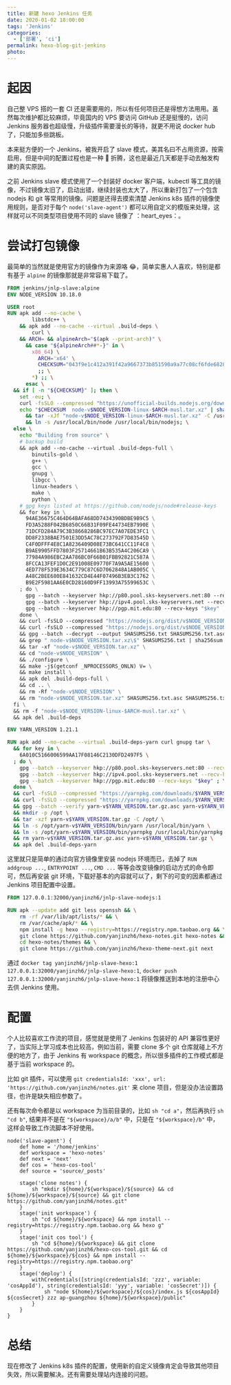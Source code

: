 ```yaml
---
title: 新建 hexo Jenkins 任务
date: 2020-01-02 18:00:00
tags: 'Jenkins'
categories:
  - ['部署', 'ci']
permalink: hexo-blog-git-jenkins
photo:
---
```


# 起因

自己整 VPS 搭的一套 CI 还是需要用的，所以有任何项目还是得想方法用用。虽然每次维护都比较麻烦，毕竟国内的 VPS 要访问 GitHub 还是挺慢的，访问 Jenkins 服务器也超级慢，升级插件需要漫长的等待，就更不用说 docker hub 了，只能加多些跳板。

本来挺方便的一个 Jenkins，被我开启了 slave 模式，美其名曰不占用资源，按需启用，但是中间的配置过程也是一种 🦐 折腾，这也是最近几天都是手动去触发构建的真实原因。

之前 Jenkins slave 模式使用了一个封装好 docker 客户端，kubectl 等工具的镜像，不过镜像太旧了，启动出错，继续封装也太大了，所以重新打包了一个包含 nodejs 和 git 等常用的镜像。问题是还得去摸索清楚 Jenkins k8s 插件的镜像使用规则，是否对于每个 `node('slave-agent')` 都可以用自定义的模版来处理，这样就可以不同类型项目使用不同的 slave 镜像了 ：heart_eyes：。

<!-- more -->

# 尝试打包镜像

最简单的当然就是使用官方的镜像作为来源咯 :joy:，简单实惠人人喜欢，特别是都有基于 `alpine` 的镜像那就是非常容易下载了。

```dockerfile
FROM jenkins/jnlp-slave:alpine
ENV NODE_VERSION 10.18.0

USER root
RUN apk add --no-cache \
        libstdc++ \
    && apk add --no-cache --virtual .build-deps \
        curl \
    && ARCH= && alpineArch="$(apk --print-arch)" \
      && case "${alpineArch##*-}" in \
        x86_64) \
          ARCH='x64' \
          CHECKSUM="043f9e1c412a391f42a9667373b851590a9a77c08cf6fde6828a3cdb3fb8f316" \
          ;; \
        *) ;; \
      esac \
  && if [ -n "${CHECKSUM}" ]; then \
    set -eu; \
    curl -fsSLO --compressed "https://unofficial-builds.nodejs.org/download/release/v$NODE_VERSION/node-v$NODE_VERSION-linux-$ARCH-musl.tar.xz"; \
    echo "$CHECKSUM  node-v$NODE_VERSION-linux-$ARCH-musl.tar.xz" | sha256sum -c - \
      && tar -xJf "node-v$NODE_VERSION-linux-$ARCH-musl.tar.xz" -C /usr/local --strip-components=1 --no-same-owner \
      && ln -s /usr/local/bin/node /usr/local/bin/nodejs; \
  else \
    echo "Building from source" \
    # backup build
    && apk add --no-cache --virtual .build-deps-full \
        binutils-gold \
        g++ \
        gcc \
        gnupg \
        libgcc \
        linux-headers \
        make \
        python \
    # gpg keys listed at https://github.com/nodejs/node#release-keys
    && for key in \
      94AE36675C464D64BAFA68DD7434390BDBE9B9C5 \
      FD3A5288F042B6850C66B31F09FE44734EB7990E \
      71DCFD284A79C3B38668286BC97EC7A07EDE3FC1 \
      DD8F2338BAE7501E3DD5AC78C273792F7D83545D \
      C4F0DFFF4E8C1A8236409D08E73BC641CC11F4C8 \
      B9AE9905FFD7803F25714661B63B535A4C206CA9 \
      77984A986EBC2AA786BC0F66B01FBB92821C587A \
      8FCCA13FEF1D0C2E91008E09770F7A9A5AE15600 \
      4ED778F539E3634C779C87C6D7062848A1AB005C \
      A48C2BEE680E841632CD4E44F07496B3EB3C1762 \
      B9E2F5981AA6E0CD28160D9FF13993A75599653C \
    ; do \
      gpg --batch --keyserver hkp://p80.pool.sks-keyservers.net:80 --recv-keys "$key" || \
      gpg --batch --keyserver hkp://ipv4.pool.sks-keyservers.net --recv-keys "$key" || \
      gpg --batch --keyserver hkp://pgp.mit.edu:80 --recv-keys "$key" ; \
    done \
    && curl -fsSLO --compressed "https://nodejs.org/dist/v$NODE_VERSION/node-v$NODE_VERSION.tar.xz" \
    && curl -fsSLO --compressed "https://nodejs.org/dist/v$NODE_VERSION/SHASUMS256.txt.asc" \
    && gpg --batch --decrypt --output SHASUMS256.txt SHASUMS256.txt.asc \
    && grep " node-v$NODE_VERSION.tar.xz\$" SHASUMS256.txt | sha256sum -c - \
    && tar -xf "node-v$NODE_VERSION.tar.xz" \
    && cd "node-v$NODE_VERSION" \
    && ./configure \
    && make -j$(getconf _NPROCESSORS_ONLN) V= \
    && make install \
    && apk del .build-deps-full \
    && cd .. \
    && rm -Rf "node-v$NODE_VERSION" \
    && rm "node-v$NODE_VERSION.tar.xz" SHASUMS256.txt.asc SHASUMS256.txt; \
  fi \
  && rm -f "node-v$NODE_VERSION-linux-$ARCH-musl.tar.xz" \
  && apk del .build-deps

ENV YARN_VERSION 1.21.1

RUN apk add --no-cache --virtual .build-deps-yarn curl gnupg tar \
  && for key in \
    6A010C5166006599AA17F08146C2130DFD2497F5 \
  ; do \
    gpg --batch --keyserver hkp://p80.pool.sks-keyservers.net:80 --recv-keys "$key" || \
    gpg --batch --keyserver hkp://ipv4.pool.sks-keyservers.net --recv-keys "$key" || \
    gpg --batch --keyserver hkp://pgp.mit.edu:80 --recv-keys "$key" ; \
  done \
  && curl -fsSLO --compressed "https://yarnpkg.com/downloads/$YARN_VERSION/yarn-v$YARN_VERSION.tar.gz" \
  && curl -fsSLO --compressed "https://yarnpkg.com/downloads/$YARN_VERSION/yarn-v$YARN_VERSION.tar.gz.asc" \
  && gpg --batch --verify yarn-v$YARN_VERSION.tar.gz.asc yarn-v$YARN_VERSION.tar.gz \
  && mkdir -p /opt \
  && tar -xzf yarn-v$YARN_VERSION.tar.gz -C /opt/ \
  && ln -s /opt/yarn-v$YARN_VERSION/bin/yarn /usr/local/bin/yarn \
  && ln -s /opt/yarn-v$YARN_VERSION/bin/yarnpkg /usr/local/bin/yarnpkg \
  && rm yarn-v$YARN_VERSION.tar.gz.asc yarn-v$YARN_VERSION.tar.gz \
  && apk del .build-deps-yarn
```

这里就只是简单的通过向官方镜像里安装 nodejs 环境而已，去掉了 `RUN addgroup ...`, `ENTRYPOINT ...`, `CMD ...` 等等会改变镜像的启动方式的命令即可，然后再安装 git 环境，下载好基本的内容就可以了，剩下的可变的因素都通过 Jenkins 项目配置中设置。

```dockerfile
FROM 127.0.0.1:32000/yanjinzh6/jnlp-slave-nodejs:1

RUN apk --update add git less openssh && \
    rm -rf /var/lib/apt/lists/* && \
    rm /var/cache/apk/* && \
    npm install -g hexo --registry=https://registry.npm.taobao.org && \
    git clone https://github.com/yanjinzh6/hexo-notes.git hexo-notes && \
    cd hexo-notes/themes && \
    git clone https://github.com/yanjinzh6/hexo-theme-next.git next
```

通过 `docker tag yanjinzh6/jnlp-slave-hexo:1 127.0.0.1:32000/yanjinzh6/jnlp-slave-hexo:1`, `docker push 127.0.0.1:32000/yanjinzh6/jnlp-slave-hexo:1` 将镜像推送到本地的注册中心去供 Jenkins 使用。

# 配置

个人比较喜欢工作流的项目，感觉就是使用了 Jenkins 包装好的 API 兼容性更好了，当实际上学习成本也比较高，例如当前，需要 clone 多个 git 仓库就碰上不方便的地方了，由于 Jenkins 有 workspace 的概念，所以很多插件的工作模式都是基于当前 workspace 的。

比如 git 插件，可以使用 `git credentialsId: 'xxx', url: 'https://github.com/yanjinzh6/notes.git'` 来 clone 项目，但是没办法设置路径，也许是缺失相应参数了。

还有每次命令都是以 workspace 为当前目录的，比如 `sh "cd a"`，然后再执行 `sh "cd b"`, 结果并不是在 `"${workspace}/a/b"` 中，只是在 `"${workspace}/b"` 中，这样会导致工作流脚本不好使用。

```
node('slave-agent') {
    def home = '/home/jenkins'
    def workspace = 'hexo-notes'
    def next = 'next'
    def cos = 'hexo-cos-tool'
    def source = 'source/_posts'

    stage('clone notes') {
        sh "mkdir ${home}/${workspace}/${source} && cd ${home}/${workspace}/${source} && git clone https://github.com/yanjinzh6/notes.git"
    }
    stage('init workspace') {
        sh "cd ${home}/${workspace} && npm install --registry=https://registry.npm.taobao.org && hexo g"
    }
    stage('init cos tool') {
        sh "cd ${home}/${workspace} && git clone https://github.com/yanjinzh6/hexo-cos-tool.git && cd ${home}/${workspace}/${cos} && npm install --registry=https://registry.npm.taobao.org"
    }
    stage('deploy') {
        withCredentials([string(credentialsId: 'zzz', variable: 'cosAppId'), string(credentialsId: 'yyy', variable: 'cosSecret')]) {
            sh "node ${home}/${workspace}/${cos}/index.js ${cosAppId} ${cosSecret} zzz ap-guangzhou ${home}/${workspace}/public"
        }
    }
}
```

# 总结

现在修改了 Jenkins k8s 插件的配置，使用新的自定义镜像肯定会导致其他项目失效，所以需要解决。还有需要处理站内连接的问题。